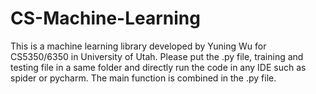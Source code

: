 # CS-Machine-Learning
This is a machine learning library developed by Yuning Wu for CS5350/6350 in University of Utah. Please put the .py file, training and testing file in a same folder and directly run the code in any IDE such as spider or pycharm. The main function is combined in the .py file.
